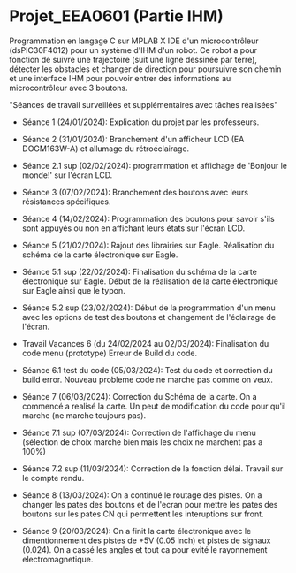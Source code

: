 # Projet_EEA0601 (Partie IHM)

Programmation en langage C sur MPLAB X IDE d'un microcontrôleur (dsPIC30F4012) pour un système d'IHM d'un robot.
Ce robot a pour fonction de suivre une trajectoire (suit une ligne dessinée par terre), détecter les obstacles et changer de direction pour poursuivre son chemin et une interface IHM pour pouvoir entrer des informations au microcontrôleur avec 3 boutons.

"Séances de travail surveillées et supplémentaires avec tâches réalisées"

* Séance 1 (24/01/2024):
      Explication du projet par les professeurs.
  
* Séance 2 (31/01/2024):
      Branchement d'un afficheur LCD (EA DOGM163W-A) et allumage du rétroéclairage.

* Séance 2.1 sup (02/02/2024):
      programmation et affichage de 'Bonjour le monde!' sur l'écran LCD.
  
* Séance 3 (07/02/2024):
      Branchement des boutons avec leurs résistances spécifiques.

* Séance 4 (14/02/2024):
      Programmation des boutons pour savoir s'ils sont appuyés ou non en affichant leurs états sur l'écran LCD.

* Séance 5 (21/02/2024):
      Rajout des librairies sur Eagle.
      Réalisation du schéma de la carte électronique sur Eagle.

* Séance 5.1 sup (22/02/2024):
      Finalisation du schéma de la carte électronique sur Eagle.
      Début de la réalisation de la carte électronique sur Eagle ainsi que le typon.
* Séance 5.2 sup (23/02/2024):
      Début de la programmation d'un menu avec les options de test des boutons et changement de l'éclairage de l'écran.

* Travail Vacances 6 (du 24/02/2024 au 02/03/2024):
      Finalisation du code menu (prototype)
      Erreur de Build du code.

* Séance 6.1 test du code (05/03/2024):
      Test du code et correction du build error.
      Nouveau probleme code ne marche pas comme on veux.

* Séance 7 (06/03/2024):
      Correction du Schéma de la carte.
      On a commencé a realisé la carte.
      Un peut de modification du code pour qu'il marche (ne marche toujours pas).

* Séance 7.1 sup (07/03/2024):
      Correction de l'affichage du menu (sélection de choix marche bien mais les choix ne marchent pas a 100%)

* Séance 7.2 sup (11/03/2024):
      Correction de la fonction délai.
      Travail sur le compte rendu.

* Séance 8 (13/03/2024):
      On a continué le routage des pistes.
      On a changer les pates des boutons et de l'ecran pour mettre les pates des boutons sur les pates CN qui permettent les interuptions sur front.
  
* Séance 9 (20/03/2024):
      On a finit la carte électronique avec le dimentionnement des pistes de +5V (0.05 inch) et pistes de signaux (0.024).
      On a cassé les angles et tout ca pour evité le rayonnement electromagnetique.
       




